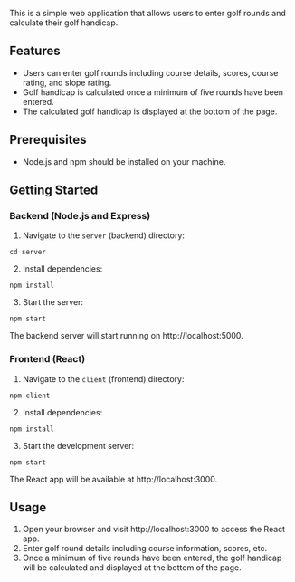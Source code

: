 This is a simple web application that allows users to enter golf rounds and calculate their golf handicap.

## Features

- Users can enter golf rounds including course details, scores, course rating, and slope rating.
- Golf handicap is calculated once a minimum of five rounds have been entered.
- The calculated golf handicap is displayed at the bottom of the page.

## Prerequisites

- Node.js and npm should be installed on your machine.

## Getting Started

### Backend (Node.js and Express)

1. Navigate to the `server` (backend) directory:
```console
cd server
```

2. Install dependencies:
```console
npm install
```

3. Start the server:
```console
npm start
```

The backend server will start running on http://localhost:5000.

### Frontend (React)

1. Navigate to the `client` (frontend) directory:
```console
npm client
```
2. Install dependencies:
```console
npm install
```
3. Start the development server:
```console
npm start
```
The React app will be available at http://localhost:3000.

## Usage

1. Open your browser and visit http://localhost:3000 to access the React app.
2. Enter golf round details including course information, scores, etc.
3. Once a minimum of five rounds have been entered, the golf handicap will be calculated and displayed at the bottom of the page.
